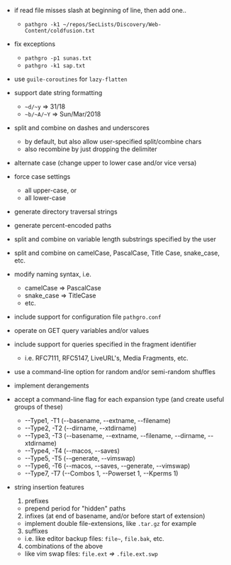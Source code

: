 * if read file misses slash at beginning of line, then add one..
  - `pathgro -k1 ~/repos/SecLists/Discovery/Web-Content/coldfusion.txt`

* fix exceptions
  - `pathgro -p1 sunas.txt`
  - `pathgro -k1 sap.txt`

* use `guile-coroutines` for `lazy-flatten`

* support date string formatting
  - `~d/~y` => 31/18
  - `~b/~A/~Y` => Sun/Mar/2018

* split and combine on dashes and underscores 
  - by default, but also allow user-specified split/combine chars
  - also recombine by just dropping the delimiter

* alternate case (change upper to lower case and/or vice versa)

* force case settings
  - all upper-case, or
  - all lower-case

* generate directory traversal strings

* generate percent-encoded paths

* split and combine on variable length substrings specified by the user

* split and combine on camelCase, PascalCase, Title Case, snake_case, etc.

* modify naming syntax, i.e.
  - camelCase => PascalCase
  - snake_case => TitleCase
  - etc.

* include support for configuration file `pathgro.conf`

* operate on GET query variables and/or values

* include support for queries specified in the fragment identifier
  - i.e. RFC7111, RFC5147, LiveURL's, Media Fragments, etc. 

* use a command-line option for random and/or semi-random shuffles

* implement derangements

* accept a command-line flag for each expansion type (and create useful groups of these)
  - --Type1, -T1 (--basename, --extname, --filename)
  - --Type2, -T2 (--dirname, --xtdirname)
  - --Type3, -T3 (--basename, --extname, --filename, --dirname, --xtdirname)
  - --Type4, -T4 (--macos, --saves)
  - --Type5, -T5 (--generate, --vimswap)
  - --Type6, -T6 (--macos, --saves, --generate, --vimswap)
  - --Type7, -T7 (--Combos 1, --Powerset 1, --Kperms 1)

* string insertion features
  1. prefixes
    - prepend period for "hidden" paths
  2. infixes (at end of basename, and/or before start of extension)
    - implement double file-extensions, like `.tar.gz` for example
  3. suffixes
    - i.e. like editor backup files: `file~`, `file.bak`, etc.
  4. combinations of the above
    - like vim swap files: `file.ext` *=>* `.file.ext.swp`
